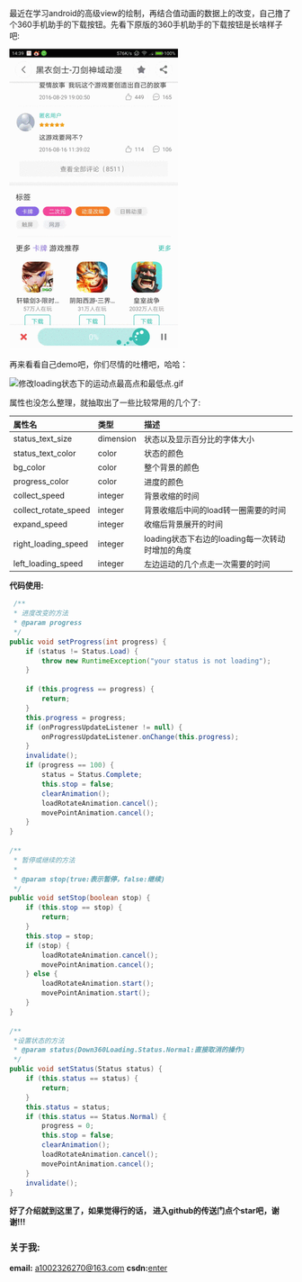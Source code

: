 最近在学习android的高级view的绘制，再结合值动画的数据上的改变，自己撸了个360手机助手的下载按钮。先看下原版的360手机助手的下载按钮是长啥样子吧:

![360下载按钮效果图.gif](https://github.com/1002326270xc/360Downloading-master/blob/master/photos/360下载按钮效果图.gif)

再来看看自己demo吧，你们尽情的吐槽吧，哈哈：


![修改loading状态下的运动点最高点和最低点.gif](https://github.com/1002326270xc/360Downloading-master/blob/master/photos/修改loading状态下的运动点最高点和最低点.gif)

属性也没怎么整理，就抽取出了一些比较常用的几个了:

| 属性名        | 类型           | 描述  |
| :------------- |:-------------| :-----|
| status_text_size      | dimension | 状态以及显示百分比的字体大小|
| status_text_color      | color | 状态的颜色 |
| bg_color      | color      |   整个背景的颜色 |
| progress_color | color      |    进度的颜色 |
| collect_speed | integer      |    背景收缩的时间 |
| collect_rotate_speed | integer      |    背景收缩后中间的load转一圈需要的时间 |
| expand_speed | integer      |   收缩后背景展开的时间|
| right_loading_speed | integer      |   loading状态下右边的loading每一次转动时增加的角度|
| left_loading_speed | integer      |   左边运动的几个点走一次需要的时间|

**代码使用:**
```java
 /**
 * 进度改变的方法
 * @param progress
 */
public void setProgress(int progress) {
    if (status != Status.Load) {
        throw new RuntimeException("your status is not loading");
    }

    if (this.progress == progress) {
        return;
    }
    this.progress = progress;
    if (onProgressUpdateListener != null) {
        onProgressUpdateListener.onChange(this.progress);
    }
    invalidate();
    if (progress == 100) {
        status = Status.Complete;
        this.stop = false;
        clearAnimation();
        loadRotateAnimation.cancel();
        movePointAnimation.cancel();
    }
}

/**
 * 暂停或继续的方法
 *
 * @param stop(true:表示暂停，false:继续)
 */
public void setStop(boolean stop) {
    if (this.stop == stop) {
        return;
    }
    this.stop = stop;
    if (stop) {
        loadRotateAnimation.cancel();
        movePointAnimation.cancel();
    } else {
        loadRotateAnimation.start();
        movePointAnimation.start();
    }
}

/**
 *设置状态的方法
 * @param status(Down360Loading.Status.Normal:直接取消的操作)
 */
public void setStatus(Status status) {
    if (this.status == status) {
        return;
    }
    this.status = status;
    if (this.status == Status.Normal) {
        progress = 0;
        this.stop = false;
        clearAnimation();
        loadRotateAnimation.cancel();
        movePointAnimation.cancel();
    }
    invalidate();
}
```

**好了介绍就到这里了，如果觉得行的话，
进入github的传送门点个star吧，谢谢!!!**


### 关于我:
**email:** a1002326270@163.com
**csdn:**[enter](http://blog.csdn.net/u010429219/article/details/64922781)
